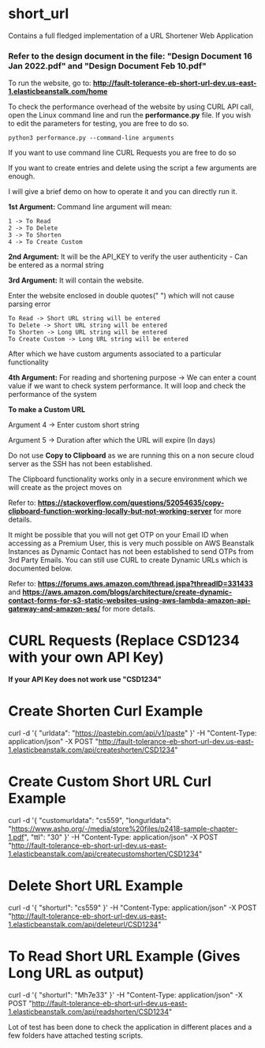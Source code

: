 # short_url
Contains a full fledged implementation of a URL Shortener Web Application

### Refer to the design document in the file: "Design Document 16 Jan 2022.pdf" and "Design Document Feb 10.pdf"

To run the website, go to: **http://fault-tolerance-eb-short-url-dev.us-east-1.elasticbeanstalk.com/home**

To check the performance overhead of the website by using CURL API call, open the Linux command line
and run the **performance.py** file. If you wish to edit the parameters for testing, you are free to do so.

```
python3 performance.py --command-line arguments
```
If you want to use command line CURL Requests you are free to do so

If you want to create entries and delete using the script a few arguments are enough.

I will give a brief demo on how to operate it and you can directly run it.

**1st Argument:**
Command line argument will mean:

```
1 -> To Read
2 -> To Delete
3 -> To Shorten
4 -> To Create Custom
```

**2nd Argument:**
It will be the API_KEY to verify the user authenticity - Can be entered as a normal string

**3rd Argument:**
It will contain the website.

Enter the website enclosed in double quotes(" ") which will not cause parsing error

```
To Read -> Short URL string will be entered
To Delete -> Short URL string will be entered
To Shorten -> Long URL string will be entered
To Create Custom -> Long URL string will be entered
```

After which we have custom arguments associated to a particular functionality

**4th Argument:**
For reading and shortening purpose -> We can enter a count value if we want to check system performance.
It will loop and check the performance of the system

**To make a Custom URL**

Argument 4 -> Enter custom short string

Argument 5 -> Duration after which the URL will expire (In days)

Do not use **Copy to Clipboard** as we are running this on a non secure cloud server as the SSH has not been established.

The Clipboard functionality works only in a secure environment which we will create as the project moves on

Refer to: **https://stackoverflow.com/questions/52054635/copy-clipboard-function-working-locally-but-not-working-server** for more details.

It might be possible that you will not get OTP on your Email ID when accessing as a Premium User, this is very much possible on AWS Beanstalk Instances as Dynamic Contact has not been established to send OTPs from 3rd Party Emails. You can still use CURL to create Dynamic URLs which is documented below.

Refer to: **https://forums.aws.amazon.com/thread.jspa?threadID=331433** and **https://aws.amazon.com/blogs/architecture/create-dynamic-contact-forms-for-s3-static-websites-using-aws-lambda-amazon-api-gateway-and-amazon-ses/** for more details.

# **CURL Requests** (Replace CSD1234 with your own API Key)

**If your API Key does not work use "CSD1234"**

# Create Shorten Curl Example
curl -d '{ "urldata": "https://pastebin.com/api/v1/paste" }' -H "Content-Type: application/json" -X POST "http://fault-tolerance-eb-short-url-dev.us-east-1.elasticbeanstalk.com/api/createshorten/CSD1234"

# Create Custom Short URL Curl Example
curl -d '{ "customurldata": "cs559", "longurldata": "https://www.ashp.org/-/media/store%20files/p2418-sample-chapter-1.pdf", "ttl": "30" }' -H "Content-Type: application/json" -X POST "http://fault-tolerance-eb-short-url-dev.us-east-1.elasticbeanstalk.com/api/createcustomshorten/CSD1234"

# Delete Short URL Example
curl -d '{ "shorturl": "cs559" }' -H "Content-Type: application/json" -X POST "http://fault-tolerance-eb-short-url-dev.us-east-1.elasticbeanstalk.com/api/deleteurl/CSD1234"

# To Read Short URL Example (Gives Long URL as output)
curl -d '{ "shorturl": "Mh7e33" }' -H "Content-Type: application/json" -X POST "http://fault-tolerance-eb-short-url-dev.us-east-1.elasticbeanstalk.com/api/readshorten/CSD1234"

Lot of test has been done to check the application in different places and a few folders have attached testing scripts.



